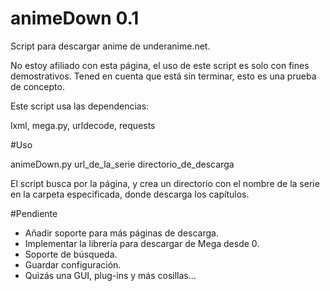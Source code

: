 # animeDown 0.1
Script para descargar anime de underanime.net.

No estoy afiliado con esta página, el uso de este script es solo con fines demostrativos.
Tened en cuenta que está sin terminar, esto es una prueba de concepto.

Este script usa las dependencias:

lxml, mega.py, urldecode, requests


#Uso

animeDown.py url_de_la_serie directorio_de_descarga

El script busca por la página, y crea un directorio con el nombre de la serie en la carpeta especificada, donde descarga los capítulos.

#Pendiente

* Añadir soporte para más páginas de descarga.
* Implementar la librería para descargar de Mega desde 0.
* Soporte de búsqueda.
* Guardar configuración.
* Quizás una GUI, plug-ins y más cosillas...

